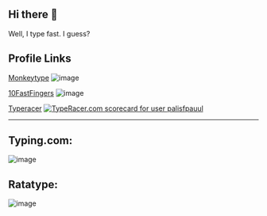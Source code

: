 ## Hi there 👋
Well, I type fast. I guess?

## Profile Links
[Monkeytype](https://monkeytype.com/profile/fpapalis)
![image](https://github.com/user-attachments/assets/001f14c7-122c-416f-b3a3-8657c132d55e)

[10FastFingers](https://10fastfingers.com/user/3958665/)
![image](https://github.com/user-attachments/assets/36dd84bf-5e36-4150-929b-e9f6578e7ef7)

[Typeracer](https://data.typeracer.com/pit/profile?user=palisfpauul)
<a href="https://data.typeracer.com/pit/profile?user=palisfpauul&ref=badge" target="_top"><img src="https://data.typeracer.com/misc/badge?user=palisfpauul" border="0" alt="TypeRacer.com scorecard for user palisfpauul"/></a>

---
## Typing.com:
![image](https://github.com/user-attachments/assets/dba1fe76-6389-4b53-a0a5-d6b7f7d406f9)

## Ratatype:
![image](https://github.com/user-attachments/assets/d425ed53-c47b-4d3e-82f9-12f2b608e5c2)


<!--
**fpaulpalis/fpaulpalis** is a ✨ _special_ ✨ repository because its `README.md` (this file) appears on your GitHub profile.

Here are some ideas to get you started:

- 🔭 I’m currently working on ...
- 🌱 I’m currently learning ...
- 👯 I’m looking to collaborate on ...
- 🤔 I’m looking for help with ...
- 💬 Ask me about ...
- 📫 How to reach me: ...
- 😄 Pronouns: ...
- ⚡ Fun fact: ...
-->
